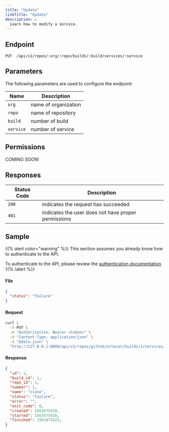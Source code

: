 ```yaml
---
title: "Update"
linkTitle: "Update"
description: >
  Learn how to modify a service.
---
```


## Endpoint

```
PUT  /api/v1/repos/:org/:repo/builds/:build/services/:service
```

## Parameters

The following parameters are used to configure the endpoint:

| Name      | Description          |
| --------- | -------------------- |
| `org`     | name of organization |
| `repo`    | name of repository   |
| `build`   | number of build      |
| `service` | number of service    |

## Permissions

COMING SOON!

## Responses

| Status Code | Description                                         |
| ----------- | --------------------------------------------------- |
| `200`       | indicates the request has succeeded                 |
| `401`       | indicates the user does not have proper permissions |

## Sample

{{% alert color="warning" %}}
This section assumes you already know how to authenticate to the API.

To authenticate to the API, please review the [authentication documentation](/docs/api/authentication).
{{% /alert %}}

#### File

```json
{
  "status": "failure"
}
```

#### Request

```sh
curl \
  -X PUT \
  -H "Authorization: Bearer <token>" \
  -H "Content-Type: application/json" \
  -d "@data.json" \
  "http://127.0.0.1:8080/api/v1/repos/github/octocat/builds/1/services/1"
```

#### Response

```json
{
  "id": 1,
  "build_id": 1,
  "repo_id": 1,
  "number": 1,
  "name": "clone",
  "status": "failure",
  "error": "",
  "exit_code": 0,
  "created": 1563475419,
  "started": 1563475420,
  "finished": 1563475421,
}
```
